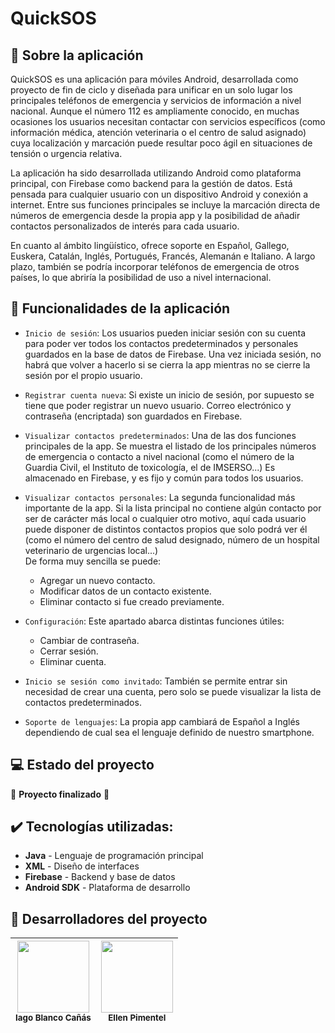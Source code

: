# QuickSOS

## 📝 Sobre la aplicación

QuickSOS es una aplicación para móviles Android, desarrollada como proyecto de fin de ciclo y diseñada para unificar en un solo lugar los principales teléfonos de emergencia y servicios de información a nivel nacional. Aunque el número 112 es ampliamente conocido, en muchas ocasiones los usuarios necesitan contactar con servicios específicos (como información médica, atención veterinaria o el centro de salud asignado) cuya localización y marcación puede resultar poco ágil en situaciones de tensión o urgencia relativa.

La aplicación ha sido desarrollada utilizando Android como plataforma principal, con Firebase como backend para la gestión de datos. Está pensada para cualquier usuario con un dispositivo Android y conexión a internet. Entre sus funciones principales se incluye la marcación directa de números de emergencia desde la propia app y la posibilidad de añadir contactos personalizados de interés para cada usuario.

En cuanto al ámbito lingüístico, ofrece soporte en Español, Gallego, Euskera, Catalán, Inglés, Portugués, Francés, Alemanán e Italiano. A largo plazo, también se podría incorporar teléfonos de emergencia de otros países, lo que abriría la posibilidad de uso a nivel internacional.

## :iphone: Funcionalidades de la aplicación
- `Inicio de sesión`: Los usuarios pueden iniciar sesión con su cuenta para poder ver todos los contactos predeterminados y personales guardados en la base de datos de Firebase. Una vez iniciada sesión, no habrá que volver a hacerlo si se cierra la app mientras no se cierre la sesión por el propio usuario.
  
- `Registrar cuenta nueva`: Si existe un inicio de sesión, por supuesto se tiene que poder registrar un nuevo usuario. Correo electrónico y contraseña (encriptada) son guardados en Firebase.
  
- `Visualizar contactos predeterminados`: Una de las dos funciones principales de la app. Se muestra el listado de los principales números de emergencia o contacto a nivel nacional (como el número de la Guardia Civil, el Instituto de toxicología, el de IMSERSO...) Es almacenado en Firebase, y es fijo y común para todos los usuarios.
  
- `Visualizar contactos personales`: La segunda funcionalidad más importante de la app. Si la lista principal no contiene algún contacto por ser de carácter más local o cualquier otro motivo, aquí cada usuario puede disponer de distintos contactos propios que solo podrá ver él (como el número del centro de salud designado, número de un hospital veterinario de urgencias local...)  
De forma muy sencilla se puede:
  - Agregar un nuevo contacto.
  - Modificar datos de un contacto existente.
  - Eliminar contacto si fue creado previamente.
    
- `Configuración`: Este apartado abarca distintas funciones útiles:
  - Cambiar de contraseña.
  - Cerrar sesión.
  - Eliminar cuenta.
 
- `Inicio se sesión como invitado`: También se permite entrar sin necesidad de crear una cuenta, pero solo se puede visualizar la lista de contactos predeterminados.

- `Soporte de lenguajes`: La propia app cambiará de Español a Inglés dependiendo de cual sea el lenguaje definido de nuestro smartphone.  

## :computer: Estado del proyecto

:confetti_ball: **Proyecto finalizado** :confetti_ball:

## :heavy_check_mark: Tecnologías utilizadas:

- **Java** - Lenguaje de programación principal
- **XML** - Diseño de interfaces
- **Firebase** - Backend y base de datos
- **Android SDK** - Plataforma de desarrollo

## :construction_worker: Desarrolladores del proyecto

| <img src="https://avatars.githubusercontent.com/u/181847143?v=4" width=115><br><sub>Iago Blanco Cañás</sub> | <img src="https://avatars.githubusercontent.com/u/71970858?v=4" width=115><br><sub>Ellen Pimentel</sub> |
| :---: | :---: |
